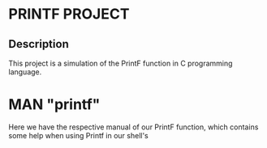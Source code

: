 <html>
<body>
        <h1>PRINTF PROJECT</h1>
        <hr="n">
        <h2>Description</h2>

<p>This project is a simulation of the PrintF function in C programming language.</p>

<h1>MAN "printf"</h1>

<p>Here we have the respective manual of our PrintF function, which contains some help when using Printf in our shell's</p>
</body>
</html>
